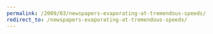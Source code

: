 ```yaml
---
permalink: /2009/03/newspapers-evaporating-at-tremendous-speeds/
redirect_to: /newspapers-evaporating-at-tremendous-speeds/
---
```

